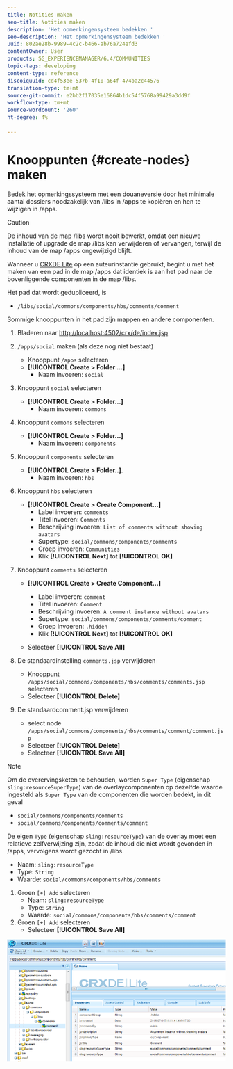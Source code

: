 ```yaml
---
title: Notities maken
seo-title: Notities maken
description: 'Het opmerkingensysteem bedekken '
seo-description: 'Het opmerkingensysteem bedekken '
uuid: 802ae28b-9989-4c2c-b466-ab76a724efd3
contentOwner: User
products: SG_EXPERIENCEMANAGER/6.4/COMMUNITIES
topic-tags: developing
content-type: reference
discoiquuid: cd4f53ee-537b-4f10-a64f-474ba2c44576
translation-type: tm+mt
source-git-commit: e2bb2f17035e16864b1dc54f5768a99429a3dd9f
workflow-type: tm+mt
source-wordcount: '260'
ht-degree: 4%

---
```



# Knooppunten {#create-nodes} maken

Bedek het opmerkingssysteem met een douaneversie door het minimale aantal dossiers noodzakelijk van /libs in /apps te kopiëren en hen te wijzigen in /apps.

>[!CAUTION]
>
>De inhoud van de map /libs wordt nooit bewerkt, omdat een nieuwe installatie of upgrade de map /libs kan verwijderen of vervangen, terwijl de inhoud van de map /apps ongewijzigd blijft.

Wanneer u [CRXDE Lite](../../help/sites-developing/developing-with-crxde-lite.md) op een auteurinstantie gebruikt, begint u met het maken van een pad in de map /apps dat identiek is aan het pad naar de bovenliggende componenten in de map /libs.

Het pad dat wordt gedupliceerd, is

* `/libs/social/commons/components/hbs/comments/comment`

Sommige knooppunten in het pad zijn mappen en andere componenten.

1. Bladeren naar [http://localhost:4502/crx/de/index.jsp](http://localhost:4502/crx/de/index.jsp)
1. `/apps/social` maken (als deze nog niet bestaat)
   * Knooppunt `/apps` selecteren
   * **[!UICONTROL Create > Folder ...]**
      * Naam invoeren: `social`
1. Knooppunt `social` selecteren
   * **[!UICONTROL Create > Folder...]**
      * Naam invoeren: `commons`
1. Knooppunt `commons` selecteren
   * **[!UICONTROL Create > Folder...]**
      * Naam invoeren: `components`
1. Knooppunt `components` selecteren
   * **[!UICONTROL Create > Folder..]**.
      * Naam invoeren: `hbs`
1. Knooppunt `hbs` selecteren
   * **[!UICONTROL Create > Create Component...]**
      * Label invoeren: `comments`
      * Titel invoeren: `Comments`
      * Beschrijving invoeren: `List of comments without showing avatars`
      * Supertype: `social/commons/components/comments`
      * Groep invoeren: `Communities`
      * Klik **[!UICONTROL Next]** tot **[!UICONTROL OK]**
1. Knooppunt `comments` selecteren

   * **[!UICONTROL Create > Create Component...]**

      * Label invoeren: `comment`
      * Titel invoeren: `Comment`
      * Beschrijving invoeren: `A comment instance without avatars`
      * Supertype: `social/commons/components/comments/comment`
      * Groep invoeren: `.hidden`
      * Klik **[!UICONTROL Next]** tot **[!UICONTROL OK]**
   * Selecteer **[!UICONTROL Save All]**
1. De standaardinstelling `comments.jsp` verwijderen
   * Knooppunt `/apps/social/commons/components/hbs/comments/comments.jsp` selecteren
   * Selecteer **[!UICONTROL Delete]**
1. De standaardcomment.jsp verwijderen
   * select node `/apps/social/commons/components/hbs/comments/comment/comment.jsp`
   * Selecteer **[!UICONTROL Delete]**
   * Selecteer **[!UICONTROL Save All]**

>[!NOTE]
>
>Om de overervingsketen te behouden, worden `Super Type` (eigenschap `sling:resourceSuperType`) van de overlaycomponenten op dezelfde waarde ingesteld als `Super Type` van de componenten die worden bedekt, in dit geval
>
>* `social/commons/components/comments`
>* `social/commons/components/comments/comment`

>



De eigen `Type` (eigenschap `sling:resourceType`) van de overlay moet een relatieve zelfverwijzing zijn, zodat de inhoud die niet wordt gevonden in /apps, vervolgens wordt gezocht in /libs.
* Naam: `sling:resourceType`
* Type: `String`
* Waarde: `social/commons/components/hbs/comments`

1. Groen `[+] Add` selecteren
   * Naam: `sling:resourceType`
   * Type: `String`
   * Waarde: `social/commons/components/hbs/comments/comment`
1. Groen `[+] Add` selecteren
   * Selecteer **[!UICONTROL Save All]**

![chlimage_1-4](assets/chlimage_1-4.png)

